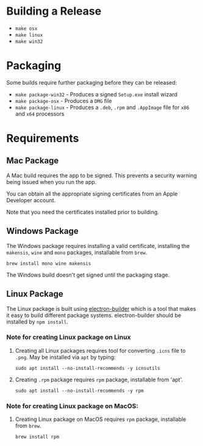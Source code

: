 # Building a Release

* `make osx`
* `make linux`
* `make win32`

# Packaging

Some builds require further packaging before they can be released:

* `make package-win32` - Produces a signed `Setup.exe` install wizard
* `make package-osx` - Produces a `DMG` file
* `make package-linux` - Produces a `.deb`, `.rpm` and `.AppImage` file for `x86` and `x64` processors


# Requirements

## Mac Package

A Mac build requires the app to be signed. This prevents a security warning being issued when you run the app.

You can obtain all the appropriate signing certificates from an Apple Developer account.

Note that you need the certificates installed prior to building.

## Windows Package

The Windows package requires installing a valid certificate, installing the `makensis`, `wine` and `mono` packages, installable from `brew`.

`brew install mono wine makensis`

The Windows build doesn't get signed until the packaging stage.

## Linux Package

The Linux package is built using [electron-builder][1] which is a tool that makes it easy to build different package systems. electron-builder should be installed by `npm install`.

### Note for creating Linux package on Linux

1. Creating all Linux packages requires tool for converting `.icns` file to `.png`. May be installed via `apt` by typing:

   `sudo apt install --no-install-recommends -y icnsutils `

2. Creating `.rpm` package requires `rpm` package, installable from 'apt'.

   `sudo apt install --no-install-recommends -y rpm`

### Note for creating Linux package on MacOS:

1. Creating Linux package on MacOS requires `rpm` package, installable from `brew`.

   `brew install rpm`

[1]: https://www.electron.build/
